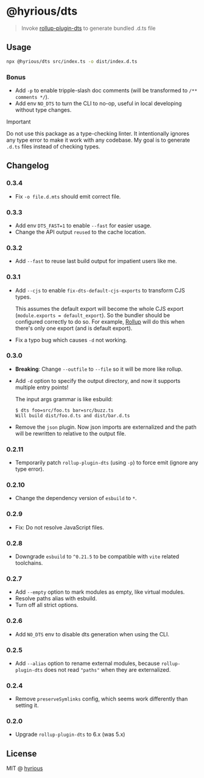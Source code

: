 # @hyrious/dts

> Invoke [rollup-plugin-dts](https://github.com/Swatinem/rollup-plugin-dts) to generate bundled .d.ts file

## Usage

```bash
npx @hyrious/dts src/index.ts -o dist/index.d.ts
```

### Bonus

- Add `-p` to enable tripple-slash doc comments (will be transformed to `/** comments */`).
- Add env `NO_DTS` to turn the CLI to no-op, useful in local developing without type changes.

> [!IMPORTANT]
> Do not use this package as a type-checking linter.
> It intentionally ignores any type error to make it work with any codebase.
> My goal is to generate `.d.ts` files instead of checking types.

## Changelog

### 0.3.4

- Fix `-o file.d.mts` should emit correct file.

### 0.3.3

- Add env `DTS_FAST=1` to enable `--fast` for easier usage.
- Change the API output `reused` to the cache location.

### 0.3.2

- Add `--fast` to reuse last build output for impatient users like me.

### 0.3.1

- Add `--cjs` to enable `fix-dts-default-cjs-exports` to transform CJS types.

  This assumes the default export will become the whole CJS export (`module.exports = default_export`). So the bundler should be configured correctly to do so. For example, [Rollup](https://rollupjs.org/repl/?shareable=JTdCJTIyZXhhbXBsZSUyMiUzQSUyMiUyMiUyQyUyMm1vZHVsZXMlMjIlM0ElNUIlN0IlMjJjb2RlJTIyJTNBJTIyZnVuY3Rpb24lMjBmb28oKSUyMCU3QiU1Q24lMjAlMjByZXR1cm4lMjAxJTVDbiU3RCU1Q24lNUNuZXhwb3J0JTIwZGVmYXVsdCUyMGZvbyUyMiUyQyUyMmlzRW50cnklMjIlM0F0cnVlJTJDJTIybmFtZSUyMiUzQSUyMm1haW4uanMlMjIlN0QlNUQlMkMlMjJvcHRpb25zJTIyJTNBJTdCJTIyb3V0cHV0JTIyJTNBJTdCJTIyZm9ybWF0JTIyJTNBJTIyY2pzJTIyJTdEJTdEJTdE) will do this when there's only one export (and is default export).

- Fix a typo bug which causes `-d` not working.

### 0.3.0

- **Breaking**: Change `--outfile` to `--file` so it will be more like rollup.

- Add `-d` option to specify the output directory, and now it supports multiple entry points!

  The input args grammar is like esbuild:

  ```console
  $ dts foo=src/foo.ts bar=src/buzz.ts
  Will build dist/foo.d.ts and dist/bar.d.ts
  ```

- Remove the `json` plugin. Now json imports are externalized and the path will be rewritten to relative to the output file.

### 0.2.11

- Temporarily patch `rollup-plugin-dts` (using `-p`) to force emit (ignore any type error).

### 0.2.10

- Change the dependency version of `esbuild` to `*`.

### 0.2.9

- Fix: Do not resolve JavaScript files.

### 0.2.8

- Downgrade `esbuild` to `^0.21.5` to be compatible with `vite` related toolchains.

### 0.2.7

- Add `--empty` option to mark modules as empty, like virtual modules.
- Resolve paths alias with esbuild.
- Turn off all strict options.

### 0.2.6

- Add `NO_DTS` env to disable dts generation when using the CLI.

### 0.2.5

- Add `--alias` option to rename external modules, because `rollup-plugin-dts` does not read `"paths"` when they are externalized.

### 0.2.4

- Remove `preserveSymlinks` config, which seems work differently than setting it.

### 0.2.0

- Upgrade `rollup-plugin-dts` to 6.x (was 5.x)

## License

MIT @ [hyrious](https://github.com/hyrious)
